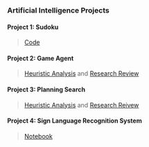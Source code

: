 ### Artificial Intelligence Projects

#### Project 1: Sudoku

> [Code](https://github.com/chengwang88/Artificial_Intelligence_Projects/tree/master/p1_sudoku)

#### Project 2: Game Agent

> [Heuristic Analysis](https://github.com/chengwang88/Artificial_Intelligence_Projects/blob/master/p2_game_agent/heuristic_analysis.pdf)
and [Research Review](https://github.com/chengwang88/Artificial_Intelligence_Projects/blob/master/p2_game_agent/research_review.pdf)

#### Project 3: Planning Search

> [Heuristic Analysis](https://github.com/chengwang88/Artificial_Intelligence_Projects/blob/master/p3_planning/heuristic_analysis_AIND_Planning.pdf)
and [Research Reivew](https://github.com/chengwang88/Artificial_Intelligence_Projects/blob/master/p3_planning/research_review_AIND_Planning.pdf)

#### Project 4: Sign Language Recognition System

> [Notebook](http://nbviewer.jupyter.org/github/chengwang88/Artificial_Intelligence_Projects/blob/master/p4_recognizer/asl_recognizer.ipynb)
